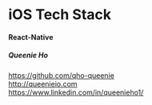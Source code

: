 # iOS Tech Stack  

#### React-Native  

##### Queenie Ho  
https://github.com/qho-queenie  
http://queenieio.com  
https://www.linkedin.com/in/queenieho1/  
